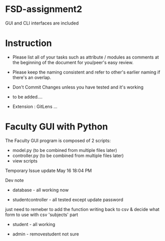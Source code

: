# FSD-assignment2
GUI and CLI interfaces are included

# Instruction
* Please list all of your tasks such as attribute / modules as comments at the beginning of the document for you/peer's easy review.

* Please keep the naming consistent and refer to other's earlier naming if there's an overlap.

* Don't Commit Changes unless you have tested and it's working

* to be added....

* Extension : GitLens ...
# Faculty GUI with Python

The Faculty GUI program is composed of 2 scripts:
-   model.py (to be combined from multiple files later)
-   controller.py (to be combined from multiple files later)
-   view scripts 


Temporary Issue update May 16 18:04 PM

Dev note

- database - 
all working now


- studentcontroller - 
all tested except update password

just need to remeber to add the function writing back to csv
& decide what form to use with csv 'subjects' part

- student - 
all working

- admin -
removestudent not sure